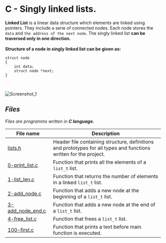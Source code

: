 # C - Singly linked lists.

**Linked List** is a linear data structure which elements are linked using pointers. They include a serie of connected nodes. Each node stores the `data` and `the address of the next node`. The singly linked list **can be traversed only in one direction.** </br>
</br>
**Structure of a node in singly linked list can be given as:**
```
struct node
{
    int data;
    struct node *next;
}
```
</br>

![Screenshot_1](https://user-images.githubusercontent.com/105612348/180406145-825bf05b-d650-4e56-bdb5-6b88b151e32d.png)


## *Files*
*Files are programms written in **C language.***

File name | Description
--- | ---
[lists.h](https://github.com/Donaldoo/holbertonschool-low_level_programming/blob/main/singly_linked_lists/lists.h) | Header file containing structure, definitions and prototypes for all types and functions written for the project.
[0-print_list.c](https://github.com/Donaldoo/holbertonschool-low_level_programming/blob/main/singly_linked_lists/0-print_list.c) | Function that prints all the elements of a `list_t` list.
[1-list_len.c](https://github.com/Donaldoo/holbertonschool-low_level_programming/blob/main/singly_linked_lists/1-list_len.c) | Function that returns the number of elements in a linked `list_t` list.
[2-add_node.c](https://github.com/Donaldoo/holbertonschool-low_level_programming/blob/main/singly_linked_lists/2-add_node.c) | Function that adds a new node at the beginning of a `list_t` list.
[3-add_node_end.c](https://github.com/Donaldoo/holbertonschool-low_level_programming/blob/main/singly_linked_lists/3-add_node_end.c) | Function that adds a new node at the end of a `list_t` list.
[4-free_list.c](https://github.com/Donaldoo/holbertonschool-low_level_programming/blob/main/singly_linked_lists/4-free_list.c) | Function that frees a `list_t` list.
[100-first.c](https://github.com/Donaldoo/holbertonschool-low_level_programming/blob/main/singly_linked_lists/100-first.c) | Function that prints a text before main function is executed.
